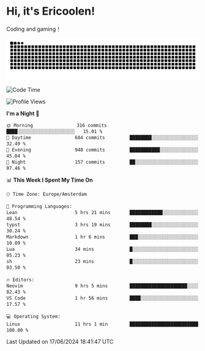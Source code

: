 # Hi, it's Ericoolen!
Coding and gaming！

<picture>
  <source media="(prefers-color-scheme: dark)" srcset="https://raw.githubusercontent.com/Eric-Song-Nop/Eric-Song-Nop/output/github-contribution-grid-snake-dark.svg">
  <source media="(prefers-color-scheme: light)" srcset="https://raw.githubusercontent.com/Eric-Song-Nop/Eric-Song-Nop/output/github-contribution-grid-snake.svg">
  <img alt="github contribution grid snake animation" src="https://raw.githubusercontent.com/Eric-Song-Nop/Eric-Song-Nop/output/github-contribution-grid-snake.svg">
</picture>

<!--START_SECTION:waka-->
![Code Time](http://img.shields.io/badge/Code%20Time-1%2C358%20hrs%2048%20mins-blue)

![Profile Views](http://img.shields.io/badge/Profile%20Views-1-blue)

**I'm a Night 🦉** 

```text
🌞 Morning                316 commits         ████░░░░░░░░░░░░░░░░░░░░░   15.01 % 
🌆 Daytime                684 commits         ████████░░░░░░░░░░░░░░░░░   32.49 % 
🌃 Evening                948 commits         ███████████░░░░░░░░░░░░░░   45.04 % 
🌙 Night                  157 commits         ██░░░░░░░░░░░░░░░░░░░░░░░   07.46 % 
```


📊 **This Week I Spent My Time On** 

```text
🕑︎ Time Zone: Europe/Amsterdam

💬 Programming Languages: 
Lean                     5 hrs 21 mins       ████████████░░░░░░░░░░░░░   48.54 % 
typst                    3 hrs 19 mins       ████████░░░░░░░░░░░░░░░░░   30.24 % 
Markdown                 1 hr 6 mins         ███░░░░░░░░░░░░░░░░░░░░░░   10.09 % 
Lua                      34 mins             █░░░░░░░░░░░░░░░░░░░░░░░░   05.23 % 
sh                       23 mins             █░░░░░░░░░░░░░░░░░░░░░░░░   03.50 % 

🔥 Editors: 
Neovim                   9 hrs 5 mins        █████████████████████░░░░   82.43 % 
VS Code                  1 hr 56 mins        ████░░░░░░░░░░░░░░░░░░░░░   17.57 % 

💻 Operating System: 
Linux                    11 hrs 1 min        █████████████████████████   100.00 % 
```


 Last Updated on 17/06/2024 18:41:47 UTC
<!--END_SECTION:waka-->

